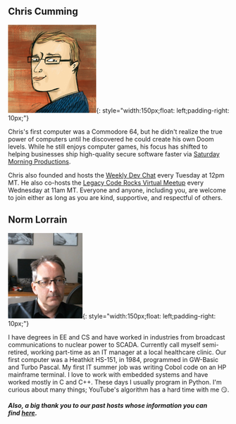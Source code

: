 Chris Cumming
-------------
![](chris.jpeg){: style="width:150px;float: left;padding-right: 10px;"}



Chris's first computer was a Commodore 64, but he didn't realize the true power of computers until he discovered he could create his own Doom levels. While he still enjoys computer games, his focus has shifted to helping businesses ship high-quality secure software faster via [Saturday Morning Productions](https://saturdaymp.com/).

Chris also founded and hosts the [Weekly Dev Chat](http://weeklydevchat.com/) every Tuesday at 12pm MT. He also co-hosts the [Legacy Code Rocks Virtual Meetup](https://www.legacycode.rocks/) every Wednesday at 11am MT. Everyone and anyone, including you, are welcome to join either as long as you are kind, supportive, and respectful of others.


Norm Lorrain
------------
![](norm.png){: style="width:150px;float: left;padding-right: 10px;"}


I have degrees in EE and CS and have worked in industries from broadcast communications to nuclear power to SCADA. Currently call myself semi-retired, working part-time as an IT manager at a local healthcare clinic. Our first computer was a Heathkit HS-151, in 1984, programmed in GW-Basic and Turbo Pascal. My first IT summer job was writing Cobol code on an HP mainframe terminal. I love to work with embedded systems and have worked mostly in C and C++. These days I usually program in Python. I'm curious about many things; YouTube's algorithm has a hard time with me 😏.


##### Also, a big thank you to our past hosts whose information you can find [here](https://weeklydevchat.com/past-hosts/).
